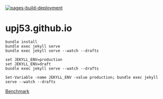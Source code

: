 [![pages-build-deployment](https://github.com/upj53/upj53.github.io/actions/workflows/pages/pages-build-deployment/badge.svg)](https://github.com/upj53/upj53.github.io/actions/workflows/pages/pages-build-deployment)

# upj53.github.io

```shell
bundle install
bundle exec jekyll serve
bundle exec jekyll serve --watch --drafts

set JEKYLL_ENV=production 
set JEKYLL_ENV=draft
bundle exec jekyll serve --watch --drafts

Set-Variable -name JEKYLL_ENV -value production; bundle exec jekyll serve --watch --drafts
```


[Benchmark](https://github1s.com/mattcone/markdown-guide/)
